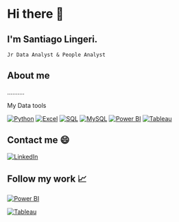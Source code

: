 # Hi there 👋

## I'm Santiago Lingeri.
    Jr Data Analyst & People Analyst

## About me

..........

My Data tools

[![Python](https://img.shields.io/badge/Python-3.x-blue?logo=python)](https://www.python.org/)
[![Excel](https://img.shields.io/badge/Excel-2016-green?logo=microsoft-excel)](https://www.microsoft.com/en-us/microsoft-365/excel)
[![SQL](https://img.shields.io/badge/SQL-Database-red?logo=sql)](https://en.wikipedia.org/wiki/SQL)
[![MySQL](https://img.shields.io/badge/MySQL-Database-orange?logo=mysql)](https://www.mysql.com/)
[![Power BI](https://img.shields.io/badge/Power%20BI-Desktop-yellow?logo=power-bi)](https://powerbi.microsoft.com/)
[![Tableau](https://img.shields.io/badge/Tableau-Data%20Visualization-blueviolet?logo=tableau)](https://www.tableau.com/)


## Contact me :smile:

[![LinkedIn](https://img.shields.io/badge/LinkedIn-Profile-blue?logo=linkedin)](https://www.linkedin.com/in/SantiagoLingeri)

## Follow my work 📈

[![Power BI](https://img.shields.io/badge/Power%20BI-Public%20Work-yellow?logo=power-bi)](https://app.powerbi.com/groups/me/apps/your-public-work-id/dashboards)

[![Tableau](https://img.shields.io/badge/Tableau-Public%20Profile-blueviolet?logo=tableau)](https://public.tableau.com/profile/your-tableau-username)
